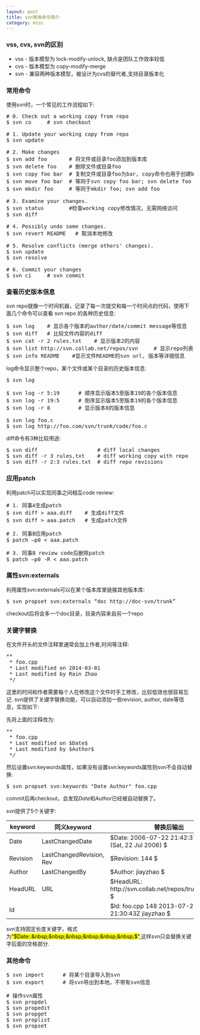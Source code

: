 ```yaml
---
layout: post
title: svn常用命令简介
category: misc
---
```


### vss, cvs, svn的区别

* vss - 版本模型为 lock-modify-unlock, 缺点是团队工作效率较低
* cvs - 版本模型为 copy-modify-merge
* svn - 兼容两种版本模型，被设计为cvs的替代者,支持目录版本化

### 常用命令

使用svn时，一个常见的工作流程如下:

<pre class="prettyprint">
# 0. Check out a working copy from repo
$ svn co     # svn checkout

# 1. Update your working copy from repo
$ svn update

# 2. Make changes
$ svn add foo       # 将文件或目录foo添加到版本库
$ svn delete foo    # 删除文件或目录foo
$ svn copy foo bar  # 复制文件或目录foo为bar, copy命令也用于创建branch和tag
$ svn move foo bar  # 等同于svn copy foo bar; svn delete foo
$ svn mkdir foo     # 等同于mkdir foo; svn add foo

# 3. Examine your changes. 
$ svn status        #检查working copy修改情况，无需网络访问
$ svn diff

# 4. Possibly undo some changes. 
$ svn revert README   # 取消本地修改

# 5. Resolve conflicts (merge others' changes). 
$ svn update
$ svn resolve

# 6. Commit your changes
$ svn ci     # svn commit
</pre>

### 查看历史版本信息

svn repo就像一个时间机器，记录了每一次提交和每一个时间点的代码，使用下面几个命令可以查看 svn repo 的各种历史信息:

<pre class="prettyprint">
$ svn log    # 显示各个版本的author/date/commit message等信息
$ svn diff   # 比较文件内容的diff
$ svn cat -r 2 rules.txt    # 显示版本2的内容
$ svn list http://svn.collab.net/repos/svn     # 显示repo列表
$ svn info README    #显示文件README的svn url, 版本等详细信息
</pre>

log命令显示整个repo，某个文件或某个目录的历史版本信息:

<pre class="prettyprint">
$ svn log

$ svn log -r 5:19      # 顺序显示版本5至版本19的各个版本信息
$ svn log -r 19:5      # 倒序显示版本5至版本19的各个版本信息
$ svn log -r 8         # 显示版本8的版本信息

$ svn log foo.c
$ svn log http://foo.com/svn/trunk/code/foo.c
</pre>

diff命令有3种比较用途:

<pre class="prettyprint">
$ svn diff                   # diff local changes
$ svn diff -r 3 rules.txt    # diff working copy with repo
$ svn diff -r 2:3 rules.txt  # diff repo revisions
</pre>

### 应用patch

利用patch可以实现同事之间相互code review:

<pre class="prettyprint">
# 1. 同事A生成patch
$ svn diff > aaa.diff    # 生成diff文件
$ svn diff > aaa.patch   # 生成patch文件

# 2. 同事B应用patch
$ patch –p0 < aaa.patch

# 3. 同事B review code后删除patch
$ patch –p0 -R < aaa.patch
</pre> 

### 属性svn:externals

利用属性svn:externals可以在某个版本库里链接其他版本库:

<pre class="prettyprint">
$ svn propset svn:externals “doc http://doc-svn/trunk”
</pre>

checkout后将会多一个doc目录，目录内容来自另一个repo

### 关键字替换

在文件开头的文件注释里通常会加上作者,时间等注释:

<pre class="prettyprint">
**
 * foo.cpp
 * Last modified on 2014-03-01
 * Last modified by Rain Zhao
 */
</pre>

这里的时间和作者需要每个人在修改这个文件时手工修改，比较低效也很容易忘记. svn提供了关键字替换功能，可以自动添加一些revision, author, date等信息，实现如下:

先将上面的注释改为:

<pre class="prettyprint">
**
 * foo.cpp
 * Last modified on $Date$
 * Last modified by $Author$
 */
</pre>

然后设置svn:keywords属性，如果没有设置svn:keywords属性则svn不会自动替换:

<pre class="prettyprint">
$ svn propset svn:keywords "Date Author" foo.cpp
</pre>

commit后再checkout，会发现$Date$和$Author$已经被自动替换了。

svn提供了5个关键字:

<table class="ink-table bordered hover">
  <thead>
    <tr><th>keyword</th><th>同义keyword</th><th>替换后输出</th></tr>
  </thead>
  <tbody>
    <tr><td> Date </td><td> LastChangedDate </td><td>$Date: 2006-07-22 21:42:37 -0700 (Sat, 22 Jul 2006) $</td></tr>
    <tr><td> Revision </td><td> LastChangedRevision, Rev </td><td>$Revision: 144 $</td></tr>
    <tr><td> Author </td><td> LastChangedBy </td><td>$Author: jiayzhao $</td></tr>
    <tr><td> HeadURL </td><td> URL </td><td>$HeadURL: http://svn.collab.net/repos/trunk/README $</td></tr>
    <tr><td> Id </td><td> </td><td>$Id: foo.cpp 148 2013-07-28 21:30:43Z jiayzhao $</td></tr>
  </tbody>
</table>

svn支持固定长度关键字，格式为<mark>“$Date::&nbsp;&nbsp;&nbsp;&nbsp;&nbsp;&nbsp;$“</mark>,这样svn只会替换关键字后面的空格部分.

### 其他命令

<pre class="prettyprint">
$ svn import      # 将某个目录导入到svn
$ svn export      # 将svn导出到本地，不带有svn信息

# 操作svn属性
$ svn propdel
$ svn propedit
$ svn propget
$ svn proplist
$ svn propset
</pre>